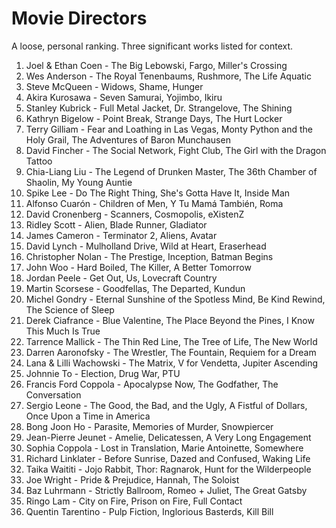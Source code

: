 # Movie Directors

A loose, personal ranking. Three significant works listed for context.

1. Joel & Ethan Coen - The Big Lebowski, Fargo, Miller's Crossing
1. Wes Anderson - The Royal Tenenbaums, Rushmore, The Life Aquatic
1. Steve McQueen - Widows, Shame, Hunger
1. Akira Kurosawa - Seven Samurai, Yojimbo, Ikiru
1. Stanley Kubrick - Full Metal Jacket, Dr. Strangelove, The Shining
1. Kathryn Bigelow - Point Break, Strange Days, The Hurt Locker
1. Terry Gilliam - Fear and Loathing in Las Vegas, Monty Python and the Holy Grail, The Adventures of Baron Munchausen
1. David Fincher - The Social Network, Fight Club, The Girl with the Dragon Tattoo
1. Chia-Liang Liu - The Legend of Drunken Master, The 36th Chamber of Shaolin, My Young Auntie
1. Spike Lee - Do The Right Thing, She's Gotta Have It, Inside Man
1. Alfonso Cuarón - Children of Men, Y Tu Mamá También, Roma
1. David Cronenberg - Scanners, Cosmopolis, eXistenZ
1. Ridley Scott - Alien, Blade Runner, Gladiator
1. James Cameron - Terminator 2, Aliens, Avatar
1. David Lynch - Mulholland Drive, Wild at Heart, Eraserhead
1. Christopher Nolan - The Prestige, Inception, Batman Begins
1. John Woo - Hard Boiled, The Killer, A Better Tomorrow
1. Jordan Peele - Get Out, Us, Lovecraft Country
1. Martin Scorsese - Goodfellas, The Departed, Kundun
1. Michel Gondry - Eternal Sunshine of the Spotless Mind, Be Kind Rewind, The Science of Sleep
1. Derek Ciafrance - Blue Valentine, The Place Beyond the Pines, I Know This Much Is True
1. Tarrence Mallick - The Thin Red Line, The Tree of Life, The New World
1. Darren Aaronofsky - The Wrestler, The Fountain, Requiem for a Dream
1. Lana & Lilli Wachowski - The Matrix, V for Vendetta, Jupiter Ascending
1. Johnnie To - Election, Drug War, PTU
1. Francis Ford Coppola - Apocalypse Now, The Godfather, The Conversation
1. Sergio Leone - The Good, the Bad, and the Ugly, A Fistful of Dollars, Once Upon a Time in America
1. Bong Joon Ho - Parasite, Memories of Murder, Snowpiercer
1. Jean-Pierre Jeunet - Amelie, Delicatessen, A Very Long Engagement
1. Sophia Coppola - Lost in Translation, Marie Antoinette, Somewhere
1. Richard Linklater - Before Sunrise, Dazed and Confused, Waking Life
1. Taika Waititi - Jojo Rabbit, Thor: Ragnarok, Hunt for the Wilderpeople
1. Joe Wright - Pride & Prejudice, Hannah, The Soloist
1. Baz Luhrmann - Strictly Ballroom, Romeo + Juliet, The Great Gatsby
1. Ringo Lam - City on Fire, Prison on Fire, Full Contact
1. Quentin Tarentino - Pulp Fiction, Inglorious Basterds, Kill Bill
